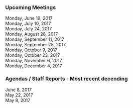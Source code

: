 ### Upcoming Meetings
Monday, June 19, 2017  
Monday, July 10, 2017  
Monday, July 24, 2017  
Monday, August 28, 2017  
Monday, September 11, 2017  
Monday, September 25, 2017  
Monday, October 9, 2017  
Monday, October 23, 2017  
Monday, November 6, 2017  
Monday, December 4, 2017  

### Agendas / Staff Reports - Most recent decending
June 8, 2017  
May 22, 2017  
May 8, 2017  

